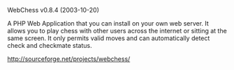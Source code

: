 
WebChess v0.8.4 (2003-10-20)

A PHP Web Application that you can install on your own web server. It allows you to play chess with other users across the internet or sitting at the same screen. It only permits valid moves and can automatically detect check and checkmate status.

http://sourceforge.net/projects/webchess/
